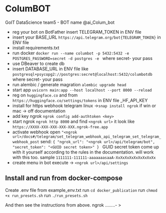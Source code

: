 # ColumBOT
 GoIT DataScience team5 - BOT name @ai_Colum_bot
 
- reg your bot on BotFather insert TELEGRAM_TOKEN in ENV file
- insert your BASE_URL `https://api.telegram.org/bot{TELEGRAM_TOKEN}` in ENV file
- install requirements.txt
- run docker `docker run --name columbot -p 5432:5432 -e POSTGRES_PASSWORD=secret -d postgres -e ` where secret- your pass
- use DBeaver to create db
- insert DATABASE_URL in ENV file like `postgresql+psycopg2://postgres:secret@localhost:5432/columbotdb` where secret- your pass
- run alembic / generate magration `alembic upgrade head`
- start app `uvicorn main:app --host localhost --port 8000 --reload`
- reg on `huggingface.co` and from `https://huggingface.co/settings/tokens` in ENV file _HF_API_KEY
- install for https webhook telegram linux ->`snap install ngrok` if win or mac -> off documentation
- add key ngrok `ngrok config add-authtoken <key>`
- start ngrok `ngrok http 8000` and find `<ngrok url>` it look like `https://XXXX-XXX-XXX-XXX-XXX.ngrok-free.app`
- activate webhook open `"<ngrok url>/docs#/telegram/set_telegram_webhook_api_telegram_set_telegram_webhook_post`
send:
`{
  "ngrok_url": "<ngrok url>/api/telegram/bot",
  "secret_token": "<GUID secret token>"
}
`
GUID secret token come up with it yourself according to the rules in the documentation. will work with this too.
  sample `1111111-111111-aaaaaaasaaA-XxXxXxXxXxXxXxXxXx`
- create menu in bot execute -> `<ngrok url>/api/settings`


## Install and run from docker-compose

Create .env file from example_env.txt
run `cd docker_publication`
run `chmod +x run_presets.sh`
run `./run_presets.sh`

And then see the instructions from above. ngrok ........- >

